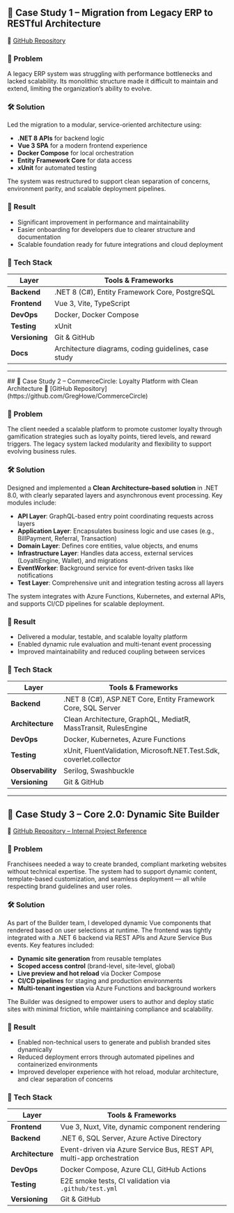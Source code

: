 ## 🧩 Case Study 1 – Migration from Legacy ERP to RESTful Architecture  
🔗 [GitHub Repository](https://github.com/GregHowe/Migration-Legacy-To-RestApi)

### 🧠 Problem  
A legacy ERP system was struggling with performance bottlenecks and lacked scalability. Its monolithic structure made it difficult to maintain and extend, limiting the organization’s ability to evolve.

### 🛠 Solution  
Led the migration to a modular, service-oriented architecture using:

- **.NET 8 APIs** for backend logic  
- **Vue 3 SPA** for a modern frontend experience  
- **Docker Compose** for local orchestration  
- **Entity Framework Core** for data access  
- **xUnit** for automated testing

The system was restructured to support clean separation of concerns, environment parity, and scalable deployment pipelines.

### 🚀 Result  
- Significant improvement in performance and maintainability  
- Easier onboarding for developers due to clearer structure and documentation  
- Scalable foundation ready for future integrations and cloud deployment

### 🧰 Tech Stack  

| Layer         | Tools & Frameworks                                  |
|---------------|-----------------------------------------------------|
| **Backend**   | .NET 8 (C#), Entity Framework Core, PostgreSQL      |
| **Frontend**  | Vue 3, Vite, TypeScript                             |
| **DevOps**    | Docker, Docker Compose                              |
| **Testing**   | xUnit                                               |
| **Versioning**| Git & GitHub                                        |
| **Docs**      | Architecture diagrams, coding guidelines, case study|

<hr>
## 🧩 Case Study 2 – CommerceCircle: Loyalty Platform with Clean Architecture  
🔗 [GitHub Repository](https://github.com/GregHowe/CommerceCircle)

### 🧠 Problem  
The client needed a scalable platform to promote customer loyalty through gamification strategies such as loyalty points, tiered levels, and reward triggers. The legacy system lacked modularity and flexibility to support evolving business rules.

### 🛠 Solution  
Designed and implemented a **Clean Architecture–based solution** in .NET 8.0, with clearly separated layers and asynchronous event processing. Key modules include:

- **API Layer**: GraphQL-based entry point coordinating requests across layers  
- **Application Layer**: Encapsulates business logic and use cases (e.g., BillPayment, Referral, Transaction)  
- **Domain Layer**: Defines core entities, value objects, and enums  
- **Infrastructure Layer**: Handles data access, external services (LoyaltiEngine, Wallet), and migrations  
- **EventWorker**: Background service for event-driven tasks like notifications  
- **Test Layer**: Comprehensive unit and integration testing across all layers

The system integrates with Azure Functions, Kubernetes, and external APIs, and supports CI/CD pipelines for scalable deployment.

### 🚀 Result  
- Delivered a modular, testable, and scalable loyalty platform  
- Enabled dynamic rule evaluation and multi-tenant event processing  
- Improved maintainability and reduced coupling between services

### 🧰 Tech Stack  

| Layer         | Tools & Frameworks                                                                 |
|---------------|-------------------------------------------------------------------------------------|
| **Backend**   | .NET 8 (C#), ASP.NET Core, Entity Framework Core, SQL Server                       |
| **Architecture**| Clean Architecture, GraphQL, MediatR, MassTransit, RulesEngine                   |
| **DevOps**    | Docker, Kubernetes, Azure Functions                                                |
| **Testing**   | xUnit, FluentValidation, Microsoft.NET.Test.Sdk, coverlet.collector                |
| **Observability**| Serilog, Swashbuckle                                                             |
| **Versioning**| Git & GitHub                                                                       |

<hr>

## 🧩 Case Study 3 – Core 2.0: Dynamic Site Builder   
🔗 [GitHub Repository – Internal Project Reference](https://github.com/GregHowe/commerce-platform-fullstack-Dacodes)

### 🧠 Problem  
Franchisees needed a way to create branded, compliant marketing websites without technical expertise. The system had to support dynamic content, template-based customization, and seamless deployment — all while respecting brand guidelines and user roles.

### 🛠 Solution  
As part of the Builder team, I developed dynamic Vue components that rendered based on user selections at runtime. The frontend was tightly integrated with a .NET 6 backend via REST APIs and Azure Service Bus events. Key features included:

- **Dynamic site generation** from reusable templates  
- **Scoped access control** (brand-level, site-level, global)  
- **Live preview and hot reload** via Docker Compose  
- **CI/CD pipelines** for staging and production environments  
- **Multi-tenant ingestion** via Azure Functions and background workers

The Builder was designed to empower users to author and deploy static sites with minimal friction, while maintaining compliance and scalability.

### 🚀 Result  
- Enabled non-technical users to generate and publish branded sites dynamically  
- Reduced deployment errors through automated pipelines and containerized environments  
- Improved developer experience with hot reload, modular architecture, and clear separation of concerns

### 🧰 Tech Stack  

| Layer         | Tools & Frameworks                                                                 |
|---------------|-------------------------------------------------------------------------------------|
| **Frontend**  | Vue 3, Nuxt, Vite, dynamic component rendering                                      |
| **Backend**   | .NET 6, SQL Server, Azure Active Directory                                          |
| **Architecture**| Event-driven via Azure Service Bus, REST API, multi-app orchestration             |
| **DevOps**    | Docker Compose, Azure CLI, GitHub Actions                                           |
| **Testing**   | E2E smoke tests, CI validation via `.github/test.yml`                              |
| **Versioning**| Git & GitHub                                                                        |

